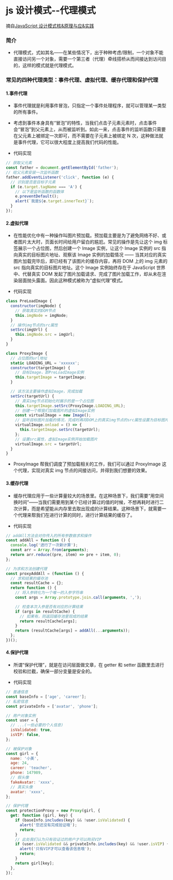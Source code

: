 # js 设计模式--代理模式

摘自[JavaScript 设计模式核&原理与应&实践](https://juejin.im/book/5c70fc83518825428d7f9dfb/section/5c83d6abe51d4539d9564dea)

### 简介

- 代理模式，式如其名——在某些情况下，出于种种考虑/限制，一个对象不能直接访问另一个对象，需要一个第三者（代理）牵线搭桥从而间接达到访问目的，这样的模式就是代理模式。

### 常见的四种代理类型：事件代理、虚拟代理、缓存代理和保护代理

#### 1.事件代理

- 事件代理就是利用事件冒泡，只指定一个事件处理程序，就可以管理某一类型的所有事件。
- 考虑到事件本身具有“冒泡”的特性，当我们点击子元素元素时，点击事件会“冒泡”到父元素上，从而被监听到。如此一来，点击事件的监听函数只需要在父元素上被绑定一次即可，而不需要在子元素上被绑定 N 次，这种做法就是事件代理，它可以很大程度上提高我们代码的性能。

- 代码实现

```js
// 获取父元素
const father = document.getElementById('father');
// 给父元素安装一次监听函数
father.addEventListener('click', function (e) {
  // 识别是否是目标子元素
  if (e.target.tagName === 'A') {
    // 以下是监听函数的函数体
    e.preventDefault();
    alert(`我是${e.target.innerText}`);
  }
});
```

#### 2.虚拟代理

- 在性能优化中有一种操作叫图片预加载。预加载主要是为了避免网络不好、或者图片太大时，页面长时间给用户留白的尴尬。常见的操作是先让这个 img 标签展示一个占位图，然后创建一个 Image 实例，让这个 Image 实例的 src 指向真实的目标图片地址、观察该 Image 实例的加载情况 —— 当其对应的真实图片加载完毕后，即已经有了该图片的缓存内容，再将 DOM 上的 img 元素的 src 指向真实的目标图片地址。这个 Image 实例始终存在于 JavaScript 世界中、代替真实 DOM 发起了图片加载请求、完成了图片加载工作，却从未在渲染层面抛头露面。因此这种模式被称为“虚拟代理”模式。

- 代码实现

```js
class PreLoadImage {
  constructor(imgNode) {
    // 获取真实的DOM节点
    this.imgNode = imgNode;
  }
  // 操作img节点的src属性
  setSrc(imgUrl) {
    this.imgNode.src = imgUrl;
  }
}

class ProxyImage {
  // 占位图的url地址
  static LOADING_URL = 'xxxxxx';
  constructor(targetImage) {
    // 目标Image，即PreLoadImage实例
    this.targetImage = targetImage;
  }

  // 该方法主要操作虚拟Image，完成加载
  setSrc(targetUrl) {
    // 真实img节点初始化时展示的是一个占位图
    this.targetImage.setSrc(ProxyImage.LOADING_URL);
    // 创建一个帮我们加载图片的虚拟Image实例
    const virtualImage = new Image();
    // 监听目标图片加载的情况，完成时再将DOM上的真实img节点的src属性设置为目标图片的url
    virtualImage.onload = () => {
      this.targetImage.setSrc(targetUrl);
    };
    // 设置src属性，虚拟Image实例开始加载图片
    virtualImage.src = targetUrl;
  }
}
```

- ProxyImage 帮我们调度了预加载相关的工作，我们可以通过 ProxyImage 这个代理，实现对真实 img 节点的间接访问，并得到我们想要的效果。

#### 3.缓存代理

- 缓存代理应用于一些计算量较大的场景里。在这种场景下，我们需要“用空间换时间”——当我们需要用到某个已经计算过的值的时候，不想再耗时进行二次计算，而是希望能从内存里去取出现成的计算结果。这种场景下，就需要一个代理来帮我们在进行计算的同时，进行计算结果的缓存了。

- 代码实现

```js
// addAll方法会对你传入的所有参数做求和操作
const addAll = function () {
  console.log('进行了一次新计算');
  const arr = Array.from(arguments);
  return arr.reduce((pre, item) => pre + item, 0);
};

// 为求和方法创建代理
const proxyAddAll = (function () {
  // 求和结果的缓存池
  const resultCache = {};
  return function () {
    // 将入参转化为一个唯一的入参字符串
    const args = Array.prototype.join.call(arguments, ',');

    // 检查本次入参是否有对应的计算结果
    if (args in resultCache) {
      // 如果有，则返回缓存池里现成的结果
      return resultCache[args];
    }
    return (resultCache[args] = addAll(...arguments));
  };
})();
```

#### 4.保护代理

- 所谓“保护代理”，就是在访问层面做文章，在 getter 和 setter 函数里去进行校验和拦截，确保一部分变量是安全的。

- 代码实现

```js
// 普通信息
const baseInfo = ['age', 'career'];
// 私密信息
const privateInfo = ['avatar', 'phone'];

// 用户对象实例
const user = {
  // ...(一些必要的个人信息)
  isValidated: true,
  isVIP: false,
};

// 被保护对象
const girl = {
  name: '小美',
  age: 24,
  career: 'teacher',
  phone: 147989,
  // 假头像
  fakeAvatar: 'xxxx',
  // 真实头像
  avatar: 'xxxx',
};

// 保护代理
const protectionProxy = new Proxy(girl, {
  get: function (girl, key) {
    if (baseInfo.includes(key) && !user.isValidated) {
      alert('您还没有完成验证哦');
      return;
    }
    // 此处我们认为只有验证过的用户才可以购买VIP
    if (user.isValidated && privateInfo.includes(key) && !user.isVIP) {
      alert('只有VIP才可以查看该信息哦');
      return;
    }
    return girl[key];
  },
});
```
